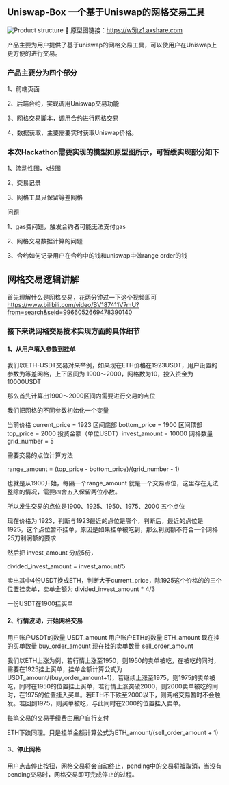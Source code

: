 ## Uniswap-Box 一个基于Uniswap的网格交易工具

![Product structure](https://github.com/PlanckerLabs/PictureRepo/blob/main/Uniswap%20Box%20Product%20Structure.png)

原型图链接：https://w5jtz1.axshare.com

产品主要为用户提供了基于uniswap的网格交易工具，可以使用户在Uniswap上更方便的进行交易。

### 产品主要分为四个部分

1、前端页面

2、后端合约，实现调用Uniswap交易功能

3、网格交易脚本，调用合约进行网格交易

4、数据获取，主要需要实时获取Uniswap价格。

### 本次Hackathon需要实现的模型如原型图所示，可暂缓实现部分如下

1、流动性图，k线图

2、交易记录

3、网格工具只保留等差网格


问题

1、gas费问题，触发合约者可能无法支付gas

2、网格交易数据计算的问题

3、合约如何记录用户在合约中的钱和uniswap中做range order的钱


## 网格交易逻辑讲解

首先理解什么是网格交易，花两分钟过一下这个视频即可 https://www.bilibili.com/video/BV187411V7mU?from=search&seid=9966052669478390140

### 接下来说网格交易技术实现方面的具体细节

#### 1、从用户填入参数到挂单

我们以ETH-USDT交易对来举例，如果现在ETH价格在1923USDT，用户设置的参数为等差网格，上下区间为 1900～2000，网格数为10，投入资金为10000USDT

那么首先计算出1900～2000区间内需要进行交易的点位

我们把网格的不同参数初始化一个变量

当前价格 current_price = 1923
区间底部 bottom_price = 1900
区间顶部 top_price = 2000
投资金额（单位USDT）invest_amount = 10000
网格数量 grid_number = 5

需要交易的点位计算方法

range_amount =  (top_price - bottom_price)/(grid_number - 1)

也就是从1900开始，每隔一个range_amount 就是一个交易点位，这里存在无法整除的情况，需要四舍五入保留两位小数。

所以发生交易的点位是1900、1925、1950、1975、2000 五个点位

现在价格为 1923，判断与1923最近的点位是哪个，判断后，最近的点位是 1925，这个点位暂不挂单，原因是如果挂单被吃到，那么利润额不符合一个网格25刀利润额的要求

然后把 invest_amount 分成5份，

divided_invest_amount = invest_amount/5

卖出其中4份USDT换成ETH，判断大于current_price，除1925这个价格的的三个位置挂卖单，卖单金额为 divided_invest_amount * 4/3

一份USDT在1900挂买单

#### 2、行情波动，开始网格交易

用户账户USDT的数量 USDT_amount 
用户账户ETH的数量  ETH_amount
现在挂的买单数量 buy_order_amount
现在挂的卖单数量 sell_order_amount


我们以ETH上涨为例，若行情上涨至1950，则1950的卖单被吃，在被吃的同时，需要在1925挂上买单，挂单金额计算公式为USDT_amount/(buy_order_amount+1)，若继续上涨至1975，则1975的卖单被吃，同时在1950的位置挂上买单，若行情上涨突破2000，则2000卖单被吃的同时，在1975的位置挂入买单。若ETH不下跌至2000以下，则网格交易暂时不会触发。若回到1975，则买单被吃，与此同时在2000的位置挂入卖单。

每笔交易的交易手续费由用户自行支付

ETH下跌同理。只是挂单金额计算公式为ETH_amount/(sell_order_amount + 1)

#### 3、停止网格

用户点击停止按钮，网格交易将会自动终止，pending中的交易将被取消，当没有pending交易时，网格交易即可完成停止的过程。


























